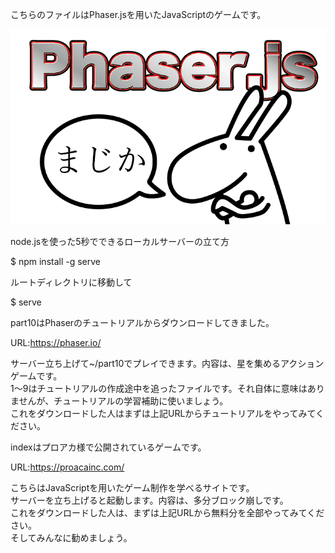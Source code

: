 こちらのファイルはPhaser.jsを用いたJavaScriptのゲームです。

![Phaser.jsのイメージ](https://github.com/ktakahashigithub/whatgames/blob/images/top2.png)

node.jsを使った5秒でできるローカルサーバーの立て方

$ npm install -g serve

ルートディレクトリに移動して

$ serve

part10はPhaserのチュートリアルからダウンロードしてきました。

URL:https://phaser.io/

サーバー立ち上げて~/part10でプレイできます。内容は、星を集めるアクションゲームです。<br>
1〜9はチュートリアルの作成途中を追ったファイルです。それ自体に意味はありませんが、チュートリアルの学習補助に使いましょう。<br>
これをダウンロードした人はまずは上記URLからチュートリアルをやってみてください。<br>

indexはプロアカ様で公開されているゲームです。

URL:https://proacainc.com/

こちらはJavaScriptを用いたゲーム制作を学べるサイトです。<br>
サーバーを立ち上げると起動します。内容は、多分ブロック崩しです。<br>
これをダウンロードした人は、まずは上記URLから無料分を全部やってみてください。<br>
そしてみんなに勧めましょう。
